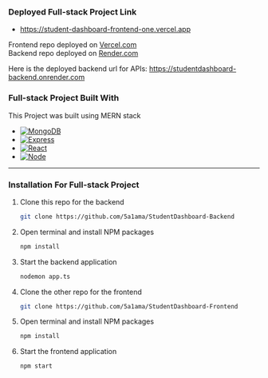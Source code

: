 [Express.js]: https://img.shields.io/badge/Express.js-404D59?style=for-the-badge&logo=express&logoColor=white
[Express-url]: https://expressjs.com/
[Node-url]: https://nodejs.org/
[Node.js]: https://img.shields.io/badge/node.js-8-brightgreen.svg
[React-url]: https://reactjs.org/
[React.js]: https://img.shields.io/badge/React-20232A?style=for-the-badge&logo=react&logoColor=61DAFB
[MongoDB-url]: https://www.mongodb.com/
[MongoDB]: https://img.shields.io/badge/MongoDB-47A248?style=for-the-badge&logo=mongodb&logoColor=white
[MongoDB-url]: https://www.mongodb.com/

### Deployed Full-stack Project Link

- https://student-dashboard-frontend-one.vercel.app

Frontend repo deployed on [Vercel.com](https://vercel.com/)
<br/>
Backend repo deployed on [Render.com](https://render.com/)

Here is the deployed backend url for APIs: https://studentdashboard-backend.onrender.com

### Full-stack Project Built With

This Project was built using MERN stack

* [![MongoDB][MongoDB]][MongoDB-url]
* [![Express][Express.js]][Express-url]
* [![React][React.js]][React-url]
* [![Node][Node.js]][Node-url]

---

### Installation For Full-stack Project

1. Clone this repo for the backend
   ```sh
   git clone https://github.com/5a1ama/StudentDashboard-Backend
   ```
2. Open terminal and install NPM packages
   ```sh
   npm install 
   ```
3. Start the backend application 
   ```sh
   nodemon app.ts
   ```
4. Clone the other repo for the frontend
   ```sh
   git clone https://github.com/5a1ama/StudentDashboard-Frontend
   ```
5. Open terminal and install NPM packages
   ```sh
   npm install 
   ```
6. Start the frontend application
   ```sh
   npm start 
   ```
